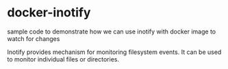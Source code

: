 # docker-inotify
sample code to demonstrate how we can use inotify with docker image to watch for changes

Inotify provides mechanism for monitoring filesystem events. It can be used to monitor individual files or directories.


